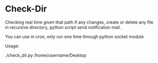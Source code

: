 # Check-Dir
Checking real time given that path
if any changes, create or delete any file in recursive directory,
python script send notification mail.

You can use in cron, only run one time through python socket module

Usage:

./check_dir.py /home/username/Desktop
